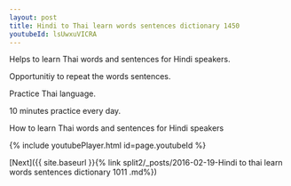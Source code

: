 ```yaml
---
layout: post
title: Hindi to Thai learn words sentences dictionary 1450 
youtubeId: lsUwxuVICRA
---
```

 
 
Helps to learn Thai words and sentences for Hindi speakers.

Opportunitiy to repeat the words sentences. 

Practice Thai language. 
 
10 minutes practice every day. 
 
How to learn Thai words and sentences for Hindi speakers 
 
{% include youtubePlayer.html id=page.youtubeId %}
 
 
[Next]({{ site.baseurl }}{% link  split2/_posts/2016-02-19-Hindi to thai learn words sentences dictionary 1011 .md%})
 
